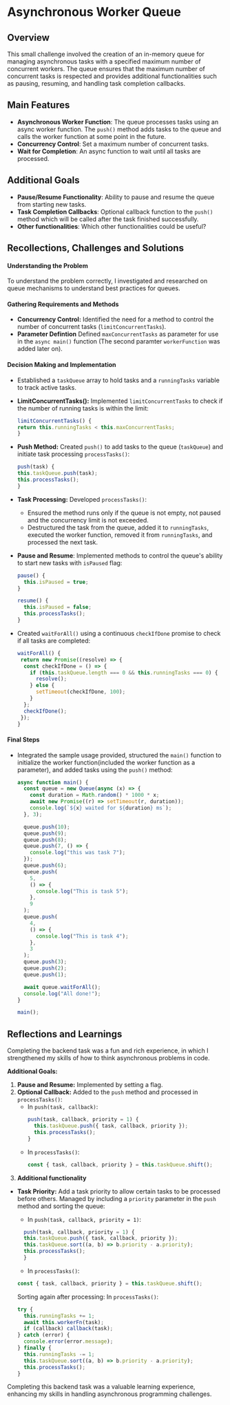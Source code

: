 # Asynchronous Worker Queue

## Overview

This small challenge involved the creation of an in-memory queue for managing asynchronous tasks with a specified maximum number of concurrent workers. The queue ensures that the maximum number of concurrent tasks is respected and provides additional functionalities such as pausing, resuming, and handling task completion callbacks.

## Main Features

- **Asynchronous Worker Function**: The queue processes tasks using an async worker function. The `push()` method adds tasks to the queue and calls the worker function at some point in the future.
- **Concurrency Control**: Set a maximum number of concurrent tasks.
- **Wait for Completion**: An async function to wait until all tasks are processed.

## Additional Goals

- **Pause/Resume Functionality**: Ability to pause and resume the queue from starting new tasks.
- **Task Completion Callbacks**: Optional callback function to the `push()` method which will be called after the task finished successfully.
- **Other functionalities**: Which other functionalities could be useful?

## Recollections, Challenges and Solutions

#### Understanding the Problem

To understand the problem correctly, I investigated and researched on queue mechanisms to understand best practices for queues.

#### Gathering Requirements and Methods

- **Concurrency Control:** Identified the need for a method to control the number of concurrent tasks (`limitConcurrentTasks`).
- **Parameter Defintion** Defined `maxConcurrentTasks` as parameter for use in the `async main()` function (The second paramter `workerFunction` was added later on).

#### Decision Making and Implementation

- Established a `taskQueue` array to hold tasks and a `runningTasks` variable to track active tasks.
- **LimitConcurrentTasks():** Implemented `limitConcurrentTasks` to check if the number of running tasks is within the limit:

  ```javascript
  limitConcurrentTasks() {
  return this.runningTasks < this.maxConcurrentTasks;
  }
  ```

- **Push Method:** Created `push()` to add tasks to the queue (`taskQueue`) and initiate task processing `processTasks()`:

  ```javascript
  push(task) {
  this.taskQueue.push(task);
  this.processTasks();
  }
  ```

- **Task Processing:** Developed `processTasks()`:

  - Ensured the method runs only if the queue is not empty, not paused and the concurrency limit is not exceeded.
  - Destructured the task from the queue, added it to `runningTasks`, executed the worker function, removed it from `runningTasks`, and processed the next task.

- **Pause and Resume**: Implemented methods to control the queue's ability to start new tasks with `isPaused` flag:

  ```javascript
  pause() {
    this.isPaused = true;
  }

  resume() {
    this.isPaused = false;
    this.processTasks();
  }
  ```

- Created `waitForAll()` using a continuous `checkIfDone` promise to check if all tasks are completed:

  ```javascript
  waitForAll() {
   return new Promise((resolve) => {
    const checkIfDone = () => {
      if (this.taskQueue.length === 0 && this.runningTasks === 0) {
        resolve();
      } else {
        setTimeout(checkIfDone, 100);
      }
    };
    checkIfDone();
   });
  }
  ```

#### Final Steps

- Integrated the sample usage provided, structured the `main()` function to initialize the worker function(included the worker function as a parameter), and added tasks using the `push()` method:

  ```javascript
  async function main() {
    const queue = new Queue(async (x) => {
      const duration = Math.random() * 1000 * x;
      await new Promise((r) => setTimeout(r, duration));
      console.log(`${x} waited for ${duration} ms`);
    }, 3);

    queue.push(10);
    queue.push(9);
    queue.push(8);
    queue.push(7, () => {
      console.log("this was task 7");
    });
    queue.push(6);
    queue.push(
      5,
      () => {
        console.log("This is task 5");
      },
      9
    );
    queue.push(
      4,
      () => {
        console.log("This is task 4");
      },
      3
    );
    queue.push(3);
    queue.push(2);
    queue.push(1);

    await queue.waitForAll();
    console.log("All done!");
  }

  main();
  ```

## Reflections and Learnings

Completing the backend task was a fun and rich experience, in which I strengthened my skills of how to think asynchronous problems in code.

**Additional Goals:**

1. **Pause and Resume:** Implemented by setting a flag.
2. **Optional Callback:** Added to the `push` method and processed in `processTasks()`:
   - In `push(task, callback)`:
     ```javascript
     push(task, callback, priority = 1) {
       this.taskQueue.push({ task, callback, priority });
       this.processTasks();
     }
     ```
   - In `processTasks()`:
     ```javascript
     const { task, callback, priority } = this.taskQueue.shift();
     ```
3. **Additional functionality**

- **Task Priority:** Add a task priority to allow certain tasks to be processed before others. Managed by including a `priority` parameter in the `push` method and sorting the queue:

  - In `push(task, callback, priority = 1)`:

  ```javascript
    push(task, callback, priority = 1) {
    this.taskQueue.push({ task, callback, priority });
    this.taskQueue.sort((a, b) => b.priority - a.priority);
    this.processTasks();
    }
  ```

  - In `processTasks()`:

  ```javascript
  const { task, callback, priority } = this.taskQueue.shift();
  ```

  Sorting again after processing:
  In `processTasks()`:

  ```javascript
  try {
    this.runningTasks += 1;
    await this.workerFn(task);
    if (callback) callback(task);
  } catch (error) {
    console.error(error.message);
  } finally {
    this.runningTasks -= 1;
    this.taskQueue.sort((a, b) => b.priority - a.priority);
    this.processTasks();
  }
  ```

Completing this backend task was a valuable learning experience, enhancing my skills in handling asynchronous programming challenges.

